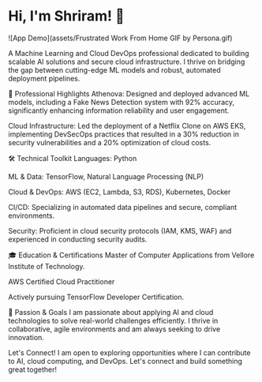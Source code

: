 # Hi, I'm Shriram! 👋 

![App Demo](assets/Frustrated Work From Home GIF by Persona.gif)


A Machine Learning and Cloud DevOps professional dedicated to building scalable AI solutions and secure cloud infrastructure. I thrive on bridging the gap between cutting-edge ML models and robust, automated deployment pipelines.

🚀 Professional Highlights
Athenova: Designed and deployed advanced ML models, including a Fake News Detection system with 92% accuracy, significantly enhancing information reliability and user engagement.

Cloud Infrastructure: Led the deployment of a Netflix Clone on AWS EKS, implementing DevSecOps practices that resulted in a 30% reduction in security vulnerabilities and a 20% optimization of cloud costs.

🛠️ Technical Toolkit
Languages: Python

ML & Data: TensorFlow, Natural Language Processing (NLP)

Cloud & DevOps: AWS (EC2, Lambda, S3, RDS), Kubernetes, Docker

CI/CD: Specializing in automated data pipelines and secure, compliant environments.

Security: Proficient in cloud security protocols (IAM, KMS, WAF) and experienced in conducting security audits.

🎓 Education & Certifications
Master of Computer Applications from Vellore Institute of Technology.

AWS Certified Cloud Practitioner

Actively pursuing TensorFlow Developer Certification.

🌱 Passion & Goals
I am passionate about applying AI and cloud technologies to solve real-world challenges efficiently. I thrive in collaborative, agile environments and am always seeking to drive innovation.

Let's Connect!
I am open to exploring opportunities where I can contribute to AI, cloud computing, and DevOps. Let's connect and build something great together!
